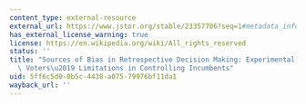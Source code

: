 ```yaml
---
content_type: external-resource
external_url: https://www.jstor.org/stable/23357706?seq=1#metadata_info_tab_contents
has_external_license_warning: true
license: https://en.wikipedia.org/wiki/All_rights_reserved
status: ''
title: "Sources of Bias in Retrospective Decision Making: Experimental Evidence on\
  \ Voters\u2019 Limitations in Controlling Incumbents"
uid: 5ff6c5d0-0b5c-4438-a075-79976bf11da1
wayback_url: ''
---
```

